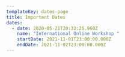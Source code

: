 ```yaml
---
templateKey: dates-page
title: Important Dates
dates:
  - date: 2020-05-21T20:32:25.960Z
    name: "International Online Workshop "
    startDate: 2021-11-01T23:00:00.000Z
    endDate: 2021-11-02T23:00:00.000Z
---
```

